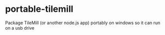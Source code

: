 portable-tilemill
=================

Package TileMill (or another node.js app) portably on windows so it can run on a usb drive
